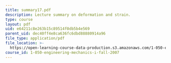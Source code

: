 ```yaml
---
title: summary17.pdf
description: Lecture summary on deformation and strain.
type: course
layout: pdf
uid: e64211c8e263b15c89514f0db5b4e569
parent_uid: dec40ff4e8ca636fc6dbd88880914a96
file_type: application/pdf
file_location: >-
  https://open-learning-course-data-production.s3.amazonaws.com/1-050-engineering-mechanics-i-fall-2007/e64211c8e263b15c89514f0db5b4e569_summary17.pdf
course_id: 1-050-engineering-mechanics-i-fall-2007
---
```

